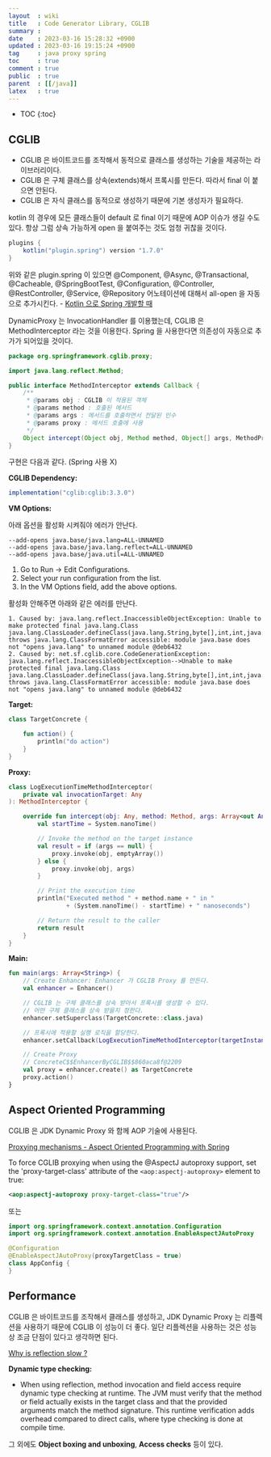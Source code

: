 ```yaml
---
layout  : wiki
title   : Code Generator Library, CGLIB
summary : 
date    : 2023-03-16 15:28:32 +0900
updated : 2023-03-16 19:15:24 +0900
tag     : java proxy spring
toc     : true
comment : true
public  : true
parent  : [[/java]]
latex   : true
---
```

* TOC
{:toc}

## CGLIB

- CGLIB 은 바이트코드를 조작해서 동적으로 클래스를 생성하는 기술을 제공하는 라이브러리이다.
- CGLIB 은 구체 클래스를 상속(extends)해서 프록시를 만든다. 따라서 final 이 붙으면 안된다.
- CGLIB 은 자식 클래스를 동적으로 생성하기 때문에 기본 생성자가 필요하다.

kotlin 의 경우에 모든 클래스들이 default 로 final 이기 때문에 AOP 이슈가 생길 수도 있다. 항상 그럼 상속 가능하게 open 을 붙여주는 것도 엄청 귀찮을 것이다. 

```gradle
plugins {
    kotlin("plugin.spring") version "1.7.0"
}
```

위와 같은 plugin.spring 이 있으면 @Component, @Async, @Transactional, @Cacheable, @SpringBootTest, @Configuration, @Controller, @RestController, @Service, @Repository 어노테이션에 대해서 all-open 을 자동으로 추가시킨다. - [Kotlin 으로 Spring 개발할 때](https://cheese10yun.github.io/spring-kotlin/#null)

DynamicProxy 는 InvocationHandler 를 이용했는데, CGLIB 은 MethodInterceptor 라는 것을 이용한다. Spring 을 사용한다면 의존성이 자동으로 추가가 되어있을 것이다.

```java
package org.springframework.cglib.proxy;

import java.lang.reflect.Method;

public interface MethodInterceptor extends Callback {
    /**
     * @params obj : CGLIB 이 적용된 객체
     * @params method : 호출된 메서드
     * @params args : 메서드를 호출하면서 전달된 인수
     * @params proxy : 메서드 호출에 사용
     */
    Object intercept(Object obj, Method method, Object[] args, MethodProxy proxy) throws Throwable;
}
```

구현은 다음과 같다. (Spring 사용 X)

__CGLIB Dependency:__

```gradle
implementation("cglib:cglib:3.3.0")
```

__VM Options:__

아래 옵션을 활성화 시켜줘야 에러가 안난다.

```
--add-opens java.base/java.lang=ALL-UNNAMED
--add-opens java.base/java.lang.reflect=ALL-UNNAMED
--add-opens java.base/java.util=ALL-UNNAMED
```

1. Go to Run -> Edit Configurations.
2. Select your run configuration from the list.
3. In the VM Options field, add the above options.

활성화 안해주면 아래와 같은 에러를 만난다.

```
1. Caused by: java.lang.reflect.InaccessibleObjectException: Unable to make protected final java.lang.Class java.lang.ClassLoader.defineClass(java.lang.String,byte[],int,int,java.security.ProtectionDomain) throws java.lang.ClassFormatError accessible: module java.base does not "opens java.lang" to unnamed module @deb6432
2. Caused by: net.sf.cglib.core.CodeGenerationException: java.lang.reflect.InaccessibleObjectException-->Unable to make protected final java.lang.Class java.lang.ClassLoader.defineClass(java.lang.String,byte[],int,int,java.security.ProtectionDomain) throws java.lang.ClassFormatError accessible: module java.base does not "opens java.lang" to unnamed module @deb6432
```

__Target:__

```kotlin
class TargetConcrete {

    fun action() {
        println("do action")
    }
}
```

__Proxy:__

```kotlin
class LogExecutionTimeMethodInterceptor(
    private val invocationTarget: Any
): MethodInterceptor {

    override fun intercept(obj: Any, method: Method, args: Array<out Any>?, proxy: MethodProxy): Any {
        val startTime = System.nanoTime()

        // Invoke the method on the target instance
        val result = if (args == null) {
            proxy.invoke(obj, emptyArray())
        } else {
            proxy.invoke(obj, args)
        }

        // Print the execution time
        println("Executed method " + method.name + " in "
                + (System.nanoTime() - startTime) + " nanoseconds")

        // Return the result to the caller
        return result
    }
}
```

__Main:__

```kotlin
fun main(args: Array<String>) {
    // Create Enhancer: Enhancer 가 CGLIB Proxy 를 만든다.
    val enhancer = Enhancer()

    // CGLIB 는 구체 클래스를 상속 받아서 프록시를 생성할 수 있다.
    // 어떤 구체 클래스를 상속 받을지 정한다.
    enhancer.setSuperclass(TargetConcrete::class.java)

    // 프록시에 적용할 실행 로직을 할당한다.
    enhancer.setCallback(LogExecutionTimeMethodInterceptor(targetInstance))

    // Create Proxy
    // ConcreteC$$EnhancerByCGLIB$$860aca8f@2209
    val proxy = enhancer.create() as TargetConcrete
    proxy.action()
}
```

## Aspect Oriented Programming

CGLIB 은 JDK Dynamic Proxy 와 함께 AOP 기술에 사용된다.

[Proxying mechanisms - Aspect Oriented Programming with Spring](https://docs.spring.io/spring-framework/docs/3.0.0.M3/reference/html/ch08s06.html)

To force CGLIB proxying when using the @AspectJ autoproxy support, set the 'proxy-target-class' attribute of the `<aop:aspectj-autoproxy>` element to true:

```xml
<aop:aspectj-autoproxy proxy-target-class="true"/>
```

또는

```kotlin
import org.springframework.context.annotation.Configuration
import org.springframework.context.annotation.EnableAspectJAutoProxy

@Configuration
@EnableAspectJAutoProxy(proxyTargetClass = true)
class AppConfig {
}
```

## Performance

CGLIB 은 바이트코드를 조작해서 클래스를 생성하고, JDK Dynamic Proxy 는 리플렉션을 사용하기 때문에 CGLIB 이 성능이 더 좋다.
일단 리플렉션을 사용하는 것은 성능상 조금 단점이 있다고 생각하면 된다. 

[Why is reflection slow ?](https://stackoverflow.com/questions/3502674/why-is-reflection-slow)

__Dynamic type checking:__ 
- When using reflection, method invocation and field access require dynamic type checking at runtime. The JVM must verify that the method or field actually exists in the target class and that the provided arguments match the method signature. This runtime verification adds overhead compared to direct calls, where type checking is done at compile time.

그 외에도 __Object boxing and unboxing__, __Access checks__ 등이 있다.